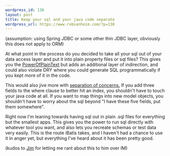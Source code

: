 ```yaml
--- 
wordpress_id: 138
layout: post
title: Keep your sql and your java code separate
wordpress_url: https://www.robsanheim.com/?p=138
---
```

(assumption: using Spring JDBC or some other thin JDBC layer, obviously this does not apply to ORM)

At what point in the process do you decided to take all your sql out of your data access layer and put it into plain property files or sql files?  This gives you the <a href="https://www.c2.com/cgi/wiki?PowerOfPlainText">PowerOfPlainText</a> but adds an additional layer of indirection, and could also violate DRY where you could generate SQL programmatically if you kept more of it in the code.

This would also jive more with <a href="https://en.wikipedia.org/wiki/Separation_of_concerns">separation of concerns.</a>  If you add three fields to the where clause to better hit an index, you shouldn't have to touch your java code at all.  If you want to map things into new model objects, you shouldn't have to worry about the sql beyond "I have these five fields, put them somewhere".  

Right now I'm leaning towards having sql out in plain .sql files for everything but the smallest apps.  This gives you the power to run sql directly with whatever tool you want, and also lets you recreate schemas or test data very easily.  This is the route iBatis takes, and I haven't had a chance to use it in anger yet, but everything I've heard about it has been pretty good.

(kudos to <a href="https://www.jameshalberg.com">Jim</a> for letting me rant about this to him over IM)
